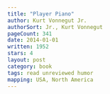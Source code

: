 ```yaml
---
title: "Player Piano"
author: Kurt Vonnegut Jr.
authorSort: Jr., Kurt Vonnegut
pageCount: 341
date: 2014-01-01
written: 1952
stars: 4
layout: post
category: book
tags: read unreviewed humor
mapping: USA, North America
---
```

